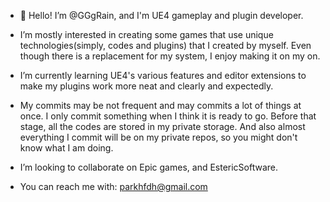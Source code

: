 - 👋 Hello! I’m @GGgRain, and I'm UE4 gameplay and plugin developer.

- I’m mostly interested in creating some games that use unique technologies(simply, codes and plugins) that I created by myself.
Even though there is a replacement for my system, I enjoy making it on my on.

- I’m currently learning UE4's various features and editor extensions to make my plugins work more neat and clearly and expectedly.

- My commits may be not frequent and may commits a lot of things at once. I only commit something when I think it is ready to go. Before that stage, all the codes are stored in my private storage.
And also almost everything I commit will be on my private repos, so you might don't know what I am doing.

- I’m looking to collaborate on Epic games, and EstericSoftware.

- You can reach me with: parkhfdh@gmail.com 

<!---
GGgRain/GGgRain is a ✨ special ✨ repository because its `README.md` (this file) appears on your GitHub profile.
You can click the Preview link to take a look at your changes.
--->

